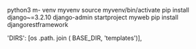 python3 m- venv myvenv
source myvenv/bin/activate
pip install django~=3.2.10
django-admin startproject myweb 
pip install djangorestframework

'DIRS': [os .path. join ( BASE_DIR, 'templates')],